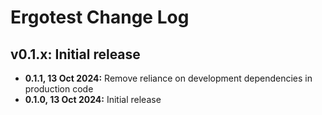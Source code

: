 # Ergotest Change Log


## v0.1.x: Initial release

* **0.1.1, 13 Oct 2024:** Remove reliance on development dependencies in production code
* **0.1.0, 13 Oct 2024:** Initial release
